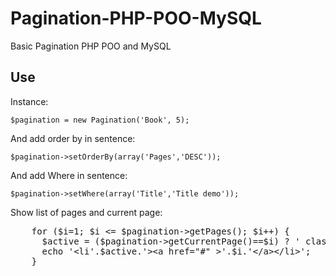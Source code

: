 Pagination-PHP-POO-MySQL
========================

Basic Pagination PHP POO and MySQL

<h2>Use</h2>
<p>Instance:</p>
<code>$pagination = new Pagination('Book', 5);</code>
<p>And add order by in sentence:</p>
<code>$pagination->setOrderBy(array('Pages','DESC'));</code>
<p>And add Where in sentence:</p>
<code>$pagination->setWhere(array('Title','Title demo'));</code>
<p>Show list of pages and current page:</p>
<pre>
	for ($i=1; $i <= $pagination->getPages(); $i++) { 
	  $active = ($pagination->getCurrentPage()==$i) ? ' class="active"':'';
	  echo '&lt;li'.$active.'>&lt;a href="#" >'.$i.'&lt;/a>&lt;/li>';
	}
</pre>